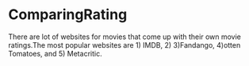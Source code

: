 # ComparingRating
There are lot of websites for movies that come up with their own movie ratings.The most popular websites are 1) IMDB, 2) 3)Fandango, 4)otten Tomatoes, and 5) Metacritic.
